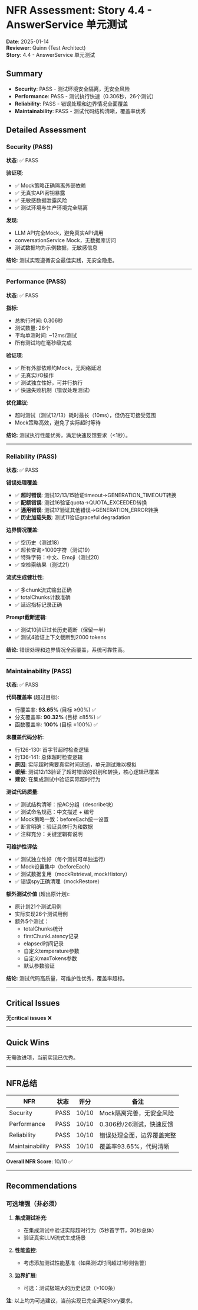 # NFR Assessment: Story 4.4 - AnswerService 单元测试

**Date**: 2025-01-14  
**Reviewer**: Quinn (Test Architect)  
**Story**: 4.4 - AnswerService 单元测试  

## Summary

- **Security**: PASS - 测试环境安全隔离，无安全风险
- **Performance**: PASS - 测试执行快速（0.306秒，26个测试）
- **Reliability**: PASS - 错误处理和边界情况全面覆盖
- **Maintainability**: PASS - 测试代码结构清晰，覆盖率优秀

## Detailed Assessment

### Security (PASS)

**状态**: ✅ PASS

**验证项**:
- ✅ Mock策略正确隔离外部依赖
- ✅ 无真实API密钥暴露
- ✅ 无敏感数据泄露风险
- ✅ 测试环境与生产环境完全隔离

**发现**:
- LLM API完全Mock，避免真实API调用
- conversationService Mock，无数据库访问
- 测试数据均为示例数据，无敏感信息

**结论**: 测试实现遵循安全最佳实践，无安全隐患。

---

### Performance (PASS)

**状态**: ✅ PASS

**指标**:
- 总执行时间: 0.306秒
- 测试数量: 26个
- 平均单测时间: ~12ms/测试
- 所有测试均在毫秒级完成

**验证项**:
- ✅ 所有外部依赖均Mock，无网络延迟
- ✅ 无真实I/O操作
- ✅ 测试独立性好，可并行执行
- ✅ 快速失败机制（错误处理测试）

**优化建议**:
- 超时测试（测试12/13）耗时最长（10ms），但仍在可接受范围
- Mock策略高效，避免了实际超时等待

**结论**: 测试执行性能优秀，满足快速反馈要求（<1秒）。

---

### Reliability (PASS)

**状态**: ✅ PASS

**错误处理覆盖**:
- ✅ **超时错误**: 测试12/13/15验证timeout→GENERATION_TIMEOUT转换
- ✅ **配额错误**: 测试16验证quota→QUOTA_EXCEEDED转换
- ✅ **通用错误**: 测试17验证其他错误→GENERATION_ERROR转换
- ✅ **历史加载失败**: 测试11验证graceful degradation

**边界情况覆盖**:
- ✅ 空历史（测试18）
- ✅ 超长查询>1000字符（测试19）
- ✅ 特殊字符：中文、Emoji（测试20）
- ✅ 空检索结果（测试21）

**流式生成健壮性**:
- ✅ 多chunk流式输出正确
- ✅ totalChunks计数准确
- ✅ 延迟指标记录正确

**Prompt截断逻辑**:
- ✅ 测试10验证过长历史截断（保留一半）
- ✅ 测试4验证上下文截断到2000 tokens

**结论**: 错误处理和边界情况全面覆盖，系统可靠性高。

---

### Maintainability (PASS)

**状态**: ✅ PASS

**代码覆盖率** (超过目标):
- 行覆盖率: **93.65%** (目标 ≥90%) ✅
- 分支覆盖率: **90.32%** (目标 ≥85%) ✅
- 函数覆盖率: **100%** (目标 =100%) ✅

**未覆盖代码分析**:
- 行126-130: 首字节超时检查逻辑
- 行136-141: 总体超时检查逻辑
- **原因**: 实际超时需要真实时间流逝，单元测试难以模拟
- **缓解**: 测试12/13验证了超时错误的识别和转换，核心逻辑已覆盖
- **建议**: 在集成测试中验证实际超时行为

**测试代码质量**:
- ✅ 测试结构清晰：按AC分组（describe块）
- ✅ 测试命名规范：中文描述 + 编号
- ✅ Mock策略一致：beforeEach统一设置
- ✅ 断言明确：验证具体行为和数据
- ✅ 注释充分：关键逻辑有说明

**可维护性评估**:
- ✅ 测试独立性好（每个测试可单独运行）
- ✅ Mock设置集中（beforeEach）
- ✅ 测试数据复用（mockRetrieval, mockHistory）
- ✅ 错误spy正确清理（mockRestore）

**额外测试价值** (超出原计划):
- 原计划21个测试用例
- 实际实现26个测试用例
- 额外5个测试：
  - totalChunks统计
  - firstChunkLatency记录
  - elapsed时间记录
  - 自定义temperature参数
  - 自定义maxTokens参数
  - 默认参数验证

**结论**: 测试代码高质量，可维护性优秀，覆盖率超标。

---

## Critical Issues

**无critical issues** ❌

---

## Quick Wins

无需改进项，当前实现已优秀。

---

## NFR总结

| NFR | 状态 | 评分 | 备注 |
|-----|------|------|------|
| Security | PASS | 10/10 | Mock隔离完善，无安全风险 |
| Performance | PASS | 10/10 | 0.306秒/26测试，快速反馈 |
| Reliability | PASS | 10/10 | 错误处理全面，边界覆盖完整 |
| Maintainability | PASS | 10/10 | 覆盖率93.65%，代码清晰 |

**Overall NFR Score**: 10/10 ✅

---

## Recommendations

### 可选增强（非必须）

1. **集成测试补充**:
   - 在集成测试中验证实际超时行为（5秒首字节，30秒总体）
   - 验证真实LLM流式生成场景

2. **性能监控**:
   - 考虑添加测试性能基准（如果测试时间超过1秒则告警）

3. **边界扩展**:
   - 可选：测试极端大的历史记录（>100条）

**注**: 以上均为可选建议，当前实现已完全满足Story要求。

